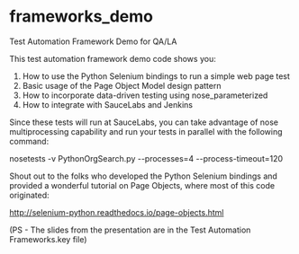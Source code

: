 # frameworks_demo
Test Automation Framework Demo for QA/LA

This test automation framework demo code shows you:
  1. How to use the Python Selenium bindings to run a simple web page test
  2. Basic usage of the Page Object Model design pattern
  3. How to incorporate data-driven testing using nose_parameterized
  4. How to integrate with SauceLabs and Jenkins

Since these tests will run at SauceLabs, you can take advantage of nose multiprocessing capability and run your tests in parallel with the following command:

nosetests -v PythonOrgSearch.py --processes=4 --process-timeout=120

Shout out to the folks who developed the Python Selenium bindings and provided a wonderful tutorial on Page Objects, where most of this code originated:

http://selenium-python.readthedocs.io/page-objects.html

(PS - The slides from the presentation are in the Test Automation Frameworks.key file)
